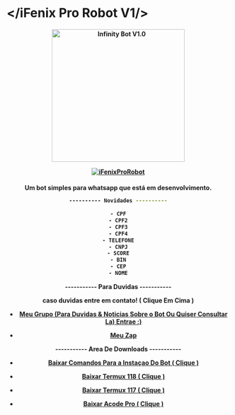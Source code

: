 # </iFenix Pro Robot V1/>
<div align="center">
</div>
<p align="center">
  <h4 align="center">
<img src="https://telegra.ph/file/5c37fc576961f6b2642cd.jpg" alt="Infinity Bot V1.0" width="300" />




</div>
<p align="center">
   <a href="https://github.com/lzmodsoficial/infinitybot"><img title="iFenixProRobot" src="https://img.shields.io/badge/iFenixProRobot-By LZ MODS-red.svg?style=for-the-badge&logo=github" /></a>
  <h4 align="center">

Um bot simples para whatsapp que está em desenvolvimento.
```bash
---------- Novidades ----------
    
- CPF
- CPF2
- CPF3
- CPF4
- TELEFONE
- CNPJ
- SCORE
- BIN
- CEP
- NOME
```
   
----------- Para Duvidas -----------
    
caso duvidas entre em contato! ( Clique Em Cima )
    
- [Meu Grupo (Para Duvidas & Noticias Sobre o Bot Ou Quiser Consultar La) Entrae :)](https://chat.whatsapp.com/KkVjOHpv9vWDCOyc5VZWVV)
    
- [Meu Zap](https://wa.me/5562991514026)

----------- Area De Downloads -----------
    
 - [Baixar Comandos Para a Instaçao Do Bot ( Clique )](https://www.mediafire.com/file/e975ey2u34wge40/Comandos_iFenix.txt/file)
    
- [Baixar Termux 118 ( Clique )](https://www.apkmirror.com/apk/fredrik-fornwall/termux-fdroid-version/termux-fdroid-version-0-118-0-release/termux-fdroid-version-0-118-0-android-apk-download/download/)
    
- [Baixar Termux 117 ( Clique )](https://www.mediafire.com/file/plyu1fbkc9hpss4/Termux_117.apk/file)
    
- [Baixar Acode Pro ( Clique )](https://www.mediafire.com/file/39o3dijk4tqyk2f/Acode_base.apk/file)

